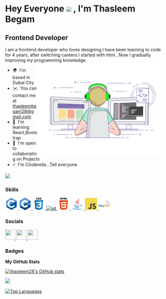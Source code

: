 Hey Everyone  ![](https://user-images.githubusercontent.com/18350557/176309783-0785949b-9127-417c-8b55-ab5a4333674e.gif) , I'm Thasleem Begam
======================================================================================================================================

Frontend Developer
------------------

I am a frontend developer who loves designing.I have been learning to code for 4 years, after switching careers.I started with html , Now I gradually improving my programming knowledge.
<img align="right" alt="Coding" width="400" src="https://raw.githubusercontent.com/devSouvik/devSouvik/master/gif3.gif">

* 🌍  I'm based in Dubai City
* ✉️  You can contact me at [thasleembegam28@gmail.com](mailto:thasleembegam28@gmail.com)
* 🧠  I'm learning React,Bootstrap
* 🤝  I'm open to collaborating on Projects
* ⚡  I'm Cinderella...Tell everyone
  

<a href="https://www.github.com/thasleem28" target="_blank" rel="noreferrer"><img
src="https://img.shields.io/github/followers/thasleem28?logo=github&style=for-the-badge&color=ec4899&labelColor=581c87" /></a>


### Skills



<p align="left"> <a href="https://www.cprogramming.com/" target="_blank" rel="noreferrer"> <img src="https://raw.githubusercontent.com/devicons/devicon/master/icons/c/c-original.svg" alt="c" width="40" height="40"/> </a> <a href="https://www.w3schools.com/cpp/" target="_blank" rel="noreferrer"> <img src="https://raw.githubusercontent.com/devicons/devicon/master/icons/cplusplus/cplusplus-original.svg" alt="cplusplus" width="40" height="40"/> </a> <a href="https://www.w3schools.com/css/" target="_blank" rel="noreferrer"> <img src="https://raw.githubusercontent.com/devicons/devicon/master/icons/css3/css3-original-wordmark.svg" alt="css3" width="40" height="40"/> </a> <a href="https://git-scm.com/" target="_blank" rel="noreferrer"> <img src="https://www.vectorlogo.zone/logos/git-scm/git-scm-icon.svg" alt="git" width="40" height="40"/> </a> <a href="https://www.w3.org/html/" target="_blank" rel="noreferrer"> <img src="https://raw.githubusercontent.com/devicons/devicon/master/icons/html5/html5-original-wordmark.svg" alt="html5" width="40" height="40"/> </a> <a href="https://www.java.com" target="_blank" rel="noreferrer"> <img src="https://raw.githubusercontent.com/devicons/devicon/master/icons/java/java-original.svg" alt="java" width="40" height="40"/> </a> <a href="https://developer.mozilla.org/en-US/docs/Web/JavaScript" target="_blank" rel="noreferrer"> <img src="https://raw.githubusercontent.com/devicons/devicon/master/icons/javascript/javascript-original.svg" alt="javascript" width="40" height="40"/> </a> <a href="https://www.mysql.com/" target="_blank" rel="noreferrer"> <img src="https://raw.githubusercontent.com/devicons/devicon/master/icons/mysql/mysql-original-wordmark.svg" alt="mysql" width="40" height="40"/> </a> </p>




### Socials

<p align="left"> <a href="https://www.facebook.com/61550313621040" target="_blank" rel="noreferrer"> <picture> <source media="(prefers-color-scheme: dark)" srcset="undefined" /> <source media="(prefers-color-scheme: light)" srcset="https://raw.githubusercontent.com/danielcranney/readme-generator/main/public/icons/socials/facebook.svg" /> <img src="https://raw.githubusercontent.com/danielcranney/readme-generator/main/public/icons/socials/facebook.svg" width="32" height="32" /> </picture> </a> <a href="https://www.github.com/thasleem28" target="_blank" rel="noreferrer"> <picture> <source media="(prefers-color-scheme: dark)" srcset="https://raw.githubusercontent.com/danielcranney/readme-generator/main/public/icons/socials/github-dark.svg" /> <source media="(prefers-color-scheme: light)" srcset="https://raw.githubusercontent.com/danielcranney/readme-generator/main/public/icons/socials/github.svg" /> <img src="https://raw.githubusercontent.com/danielcranney/readme-generator/main/public/icons/socials/github.svg" width="32" height="32" /> </picture> </a> <a href="https://www.linkedin.com/in/thasleem-begam-65b0b6285" target="_blank" rel="noreferrer"> <picture> <source media="(prefers-color-scheme: dark)" srcset="undefined" /> <source media="(prefers-color-scheme: light)" srcset="https://raw.githubusercontent.com/danielcranney/readme-generator/main/public/icons/socials/linkedin.svg" /> <img src="https://raw.githubusercontent.com/danielcranney/readme-generator/main/public/icons/socials/linkedin.svg" width="32" height="32" /> </picture> </a></p>

### Badges

<b>My GitHub Stats</b>

<a href="http://www.github.com/thasleem28"><img src="https://github-readme-stats.vercel.app/api?username=thasleem28&show_icons=true&hide=&count_private=true&title_color=ec4899&text_color=ffffff&icon_color=ec4899&bg_color=581c87&hide_border=true&show_icons=true" alt="thasleem28's GitHub stats" /></a>

<a href="http://www.github.com/thasleem28"><img src="https://github-readme-streak-stats.herokuapp.com/?user=thasleem28&stroke=ffffff&background=581c87&ring=ec4899&fire=ec4899&currStreakNum=ffffff&currStreakLabel=ec4899&sideNums=ffffff&sideLabels=ffffff&dates=ffffff&hide_border=true" /></a>

<a href="https://github.com/thasleem28" align="left"><img src="https://github-readme-stats.vercel.app/api/top-langs/?username=thasleem28&langs_count=10&title_color=ec4899&text_color=ffffff&icon_color=ec4899&bg_color=581c87&hide_border=true&locale=en&custom_title=Top%20%Languages" alt="Top Languages" /></a>

